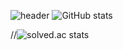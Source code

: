 ![header](https://capsule-render.vercel.app/api?type=waving&color=auto&height=300&section=header&text=CHAEYEONG%20&fontSize=90)
![GitHub stats](https://github-readme-stats.vercel.app/api?&color=gradient&username=Leechae00&theme=buefy&show_icons=true&height=400)

//![solved.ac stats](https://github-readme-solvedac.vercel.app/api/?handle=mirr0615)

<!--
**Leechae00/Leechae00** is a ✨ _special_ ✨ repository because its `README.md` (this file) appears on your GitHub profile.

Here are some ideas to get you started:

- 🔭 I’m currently working on ...
- 🌱 I’m currently learning ...
- 👯 I’m looking to collaborate on ...
- 🤔 I’m looking for help with ...
- 💬 Ask me about ...
- 📫 How to reach me: ...
- 😄 Pronouns: ...
- ⚡ Fun fact: ...
-->

